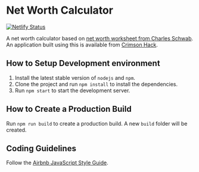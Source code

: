 # Net Worth Calculator

[![Netlify Status](https://api.netlify.com/api/v1/badges/7165fc0c-28d9-424c-8e0f-2c9b7c7e8005/deploy-status)](https://app.netlify.com/sites/happy-curran-afee9b/deploys)

A net worth calculator based on [net worth worksheet from Charles Schwab](https://www.schwabmoneywise.com/public/file/P-4038856/Net-Worth-Worksheet.pdf). An application built using this is available from [Crimson Hack](https://net-worth-calculator.crimsonhack.com/).


## How to Setup Development environment

1. Install the latest stable version of `nodejs` and `npm`. 
2. Clone the project and run `npm install` to install the dependencies.
3. Run `npm start` to start the development server.


## How to Create a Production Build

Run `npm run build` to create a production build. A new `build` folder will be created.


## Coding Guidelines

Follow the [Airbnb JavaScript Style Guide](https://github.com/airbnb/javascript).

